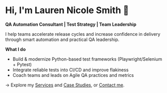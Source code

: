 # Hi, I'm Lauren Nicole Smith 👋
**QA Automation Consultant | Test Strategy | Team Leadership**

I help teams accelerate release cycles and increase confidence in delivery through smart automation and practical QA leadership.

**What I do**
- Build & modernize Python-based test frameworks (Playwright/Selenium + Pytest)
- Integrate reliable tests into CI/CD and improve flakiness
- Coach teams and leads on Agile QA practices and metrics

→ Explore my [Services](services.md) and [Case Studies](case-studies.md), or [Contact me](contact.md).
